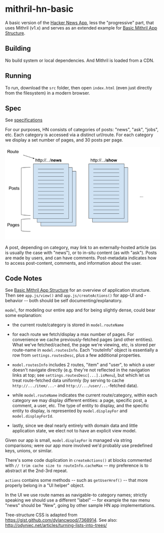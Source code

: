 # mithril-hn-basic

A basic version of the [Hacker News App](https://hnpwa.com/), less the "progressive" part, that uses Mithril (v1.x) and serves as an extended example for [Basic Mithril App Structure](https://github.com/pakx/the-mithril-diaries/wiki/Basic-Mithril-App-Structure).

## Building

No build system or local dependencies. And Mithril is loaded from a CDN.

## Running

To run, download the `src` folder, then open `index.html` (even just directly from the filesystem) in a modern browser.

## Spec

See [specifications](https://github.com/tastejs/hacker-news-pwas#specification)

For our purposes, HN consists of categories of posts: "news", "ask", "jobs", etc. Each category is accessed via a distinct url/route. For each category we display a set number of pages, and 30 posts per page.

![Fig 1. HN Objects](doc/images/mithril-hn-spec-01.png "Fig 1. HN entities")

A post, depending on category, may link to an externally-hosted article (as is usually the case with "news"), or to in-situ content (as with "ask"). Posts are made by users, and can have comments. Post-metadata indicates how to access post-content, comments, and information about the user.

## Code Notes

See [Basic Mithril App Structure](https://github.com/pakx/the-mithril-diaries/wiki/Basic-Mithril-App-Structure) for an overview of application structure. Then see `app.js/view()` and `app.js/createActions()` for app-UI and -behavior -- both should be self documenting/explanatory.

`model`, for modeling our entire app and for being slightly dense, could bear some explanation:

- the current route/category is stored in `model.routeName`

- for each route we fetch/display a max number of pages. For convenience we cache previously-fetched pages (and other entities). What we've fetched/cached, the page we're viewing, etc, is stored per route-name in `model.routesInfo`. Each "routeInfo" object is essentially a row from `settings.routesDesc`, plus a few additional properties.

- `model.routesInfo` includes 2 routes, "item" and "user", to which a user doesn't navigate directly (e.g. they're not reflected in the navigation links at top; see `settings.routesDesc[...].isMenu`), but which let us treat route-fetched data uniformly (by serving to cache `http://.../item/...`- and `http://.../user/...`-fetched data).

- while `model.routeName` indicates the current route/category, within each category we may display different entities: a page, specific post, a comment, a user, etc. The type of entity to display, and the specific entity to display, is represented by `model.displayFor` and `model.displayForId`.

- lastly, since we deal nearly entirely with domain data and little application state, we elect not to have an explicit view model.

Given our app is small, `model.displayFor` is managed via string comparisons; were our app more involved we'd probably use predefined keys, unions, or similar.

There's some code duplication in `createActions()` at blocks commented with `// trim cache size to routeInfo.cacheMax` -- my preference is to abstract at the 2nd-3rd repeat.

`actions` contains some methods -- such as `getUserHref()` -- that more properly belong in a "UI helper" object.

In the UI we use route names as navigable-to category names; strictly speaking we should use a different "label" -- for example the nav menu "news" should be "New", going by other sample HN app implementations.

Tree-structure CSS is adapted from https://gist.github.com/dylancwood/7368914. See also: http://odyniec.net/articles/turning-lists-into-trees/

